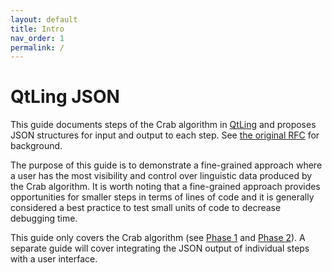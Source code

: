 ```yaml
---
layout: default
title: Intro
nav_order: 1
permalink: /
---
```


# QtLing JSON

This guide documents steps of the Crab algorithm in [QtLing](https://github.com/edahlgren/QtLing/tree/6df4bf4898274a26db7fc961f4cc7e8f7c0a91eb/QtLing) and proposes JSON structures for input and output to each step. See [the original RFC](https://edahlgren.github.io/QtLing/design/RFC-modular-reusable-steps/) for background.

The purpose of this guide is to demonstrate a fine-grained approach where a user has the most visibility and control over linguistic data produced by the Crab algorithm. It is worth noting that a fine-grained approach provides opportunities for smaller steps in terms of lines of code and it is generally considered a best practice to test small units of code to decrease debugging time.

This guide only covers the Crab algorithm (see [Phase 1](./Phase1.html) and [Phase 2](./Phase2.html)). A separate guide will cover integrating the JSON output of individual steps with a user interface.
